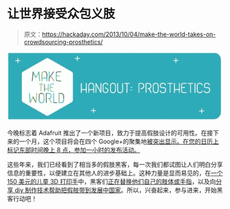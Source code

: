 # 让世界接受众包义肢

> 原文：<https://hackaday.com/2013/10/04/make-the-world-takes-on-crowdsourcing-prosthetics/>

![adafruit-make-the-world-prosthetics](img/37dfb6d90dd50db7a6b71e3dc575b6b7.png)

今晚标志着 Adafruit 推出了一个新项目，致力于提高假肢设计的可用性。在接下来的一个月，这个项目将会在四个 Google+的聚集地[被突出显示。在您的日历上标记东部时间晚上 8 点，参加一小时的发布活动。](http://www.adafruit.com/blog/2013/10/01/maketheworld-announcing-make-the-world-prosthetics-friday-1042013-8pm-et-on-google/)

这些年来，我们已经看到了相当多的假肢黑客，每一次我们都试图让人们明白分享信息的重要性，以便建立在其他人的进步基础上。这种力量是显而易见的，在[一个 150 美元的儿童 3D 打印手](http://hackaday.com/2013/02/08/3d-printed-prosthetic-hand-helps-out-for-about-150/)中，黑客们[正在替换他们自己的肢体或手指](http://hackaday.com/2012/08/31/replacing-a-finger-or-an-arm-in-the-hacker-tradition/)，以及向[分享 diy 制作技术帮助把假肢带到发展中国家](http://hackaday.com/2011/11/28/learn-a-new-fabrication-technique-from-diy-prosthetics-builders/)。所以，兴奋起来，参与进来，开始黑客行动吧！